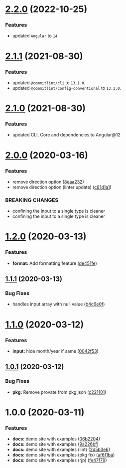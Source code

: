 # [2.2.0](https://github.com/lamabiker/ng-date-interval/compare/v2.1.1...v2.2.0) (2022-10-25)

### Features

- updated `Angular` to `14`.

# [2.1.1](https://github.com/lamabiker/ng-date-interval/compare/v2.1.0...v2.1.1) (2021-08-30)

### Features

- updated `@commitlint/cli` to `13.1.0`.
- updated `@commitlint/config-conventional` to `13.1.0`.

# [2.1.0](https://github.com/lamabiker/ng-date-interval/compare/v2.0.0...v2.1.0) (2021-08-30)

### Features

- updated CLI, Core and dependencies to Angular@12

# [2.0.0](https://github.com/lamabiker/ng-date-interval/compare/v1.2.0...v2.0.0) (2020-03-16)

### Features

- remove direction option ([8eaa232](https://github.com/lamabiker/ng-date-interval/commit/8eaa2329243b2a44b1f8bc4228993925463e693c))
- remove direction option (linter update) ([c81d1a1](https://github.com/lamabiker/ng-date-interval/commit/c81d1a106106d3b2b48e0a8cc519d6fc880e6b13))

### BREAKING CHANGES

- confining the input to a single type is cleaner
- confining the input to a single type is cleaner

# [1.2.0](https://github.com/lamabiker/ng-date-interval/compare/v1.1.1...v1.2.0) (2020-03-13)

### Features

- **format:** Add formatting feature ([de451fe](https://github.com/lamabiker/ng-date-interval/commit/de451fe65220675c98ba89dbe228c6b2203cf336))

## [1.1.1](https://github.com/lamabiker/ng-date-interval/compare/v1.1.0...v1.1.1) (2020-03-13)

### Bug Fixes

- handles input array with null value ([b4c6e0f](https://github.com/lamabiker/ng-date-interval/commit/b4c6e0f49718ef4a15f57ed77e44973a59d60fcc))

# [1.1.0](https://github.com/lamabiker/ng-date-interval/compare/v1.0.1...v1.1.0) (2020-03-12)

### Features

- **input:** hide month/year if same ([0042f53](https://github.com/lamabiker/ng-date-interval/commit/0042f5390c51ec25667bd0360b7fc52197b1916e))

## [1.0.1](https://github.com/lamabiker/ng-date-interval/compare/v1.0.0...v1.0.1) (2020-03-12)

### Bug Fixes

- **pkg:** Remove provate from pkg json ([c221101](https://github.com/lamabiker/ng-date-interval/commit/c221101a5963924f50f1227f0dc4672df292c514))

# 1.0.0 (2020-03-11)

### Features

- **docs:** demo site with examples ([06b2204](https://github.com/lamabiker/ng-date-interval/commit/06b220414d966d6d1f796adeddb6d0fbb8c0b122))
- **docs:** demo site with examples ([9a226bf](https://github.com/lamabiker/ng-date-interval/commit/9a226bfa665d447428596648ba708d97951cc5c2))
- **docs:** demo site with examples (lint) ([2d5b3e6](https://github.com/lamabiker/ng-date-interval/commit/2d5b3e6421e3712d28ba5fa34bea63587aea0d92))
- **docs:** demo site with examples (pkg fix) ([af6f1ba](https://github.com/lamabiker/ng-date-interval/commit/af6f1ba7d9c43e565ffe5d4c2e4c977d31585b1c))
- **docs:** demo site with examples (rjp) ([fe47f79](https://github.com/lamabiker/ng-date-interval/commit/fe47f79edf5feb896d27c020474d298767df68d5))
